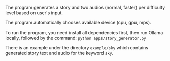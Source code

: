 The program generates a story and two audios (normal, faster) per difficulty level based on user's input.

The program automatically chooses available device (cpu, gpu, mps).

To run the program, you need install all dependencies first, then run Ollama locally, followed by the command:
`python apps/story_generator.py`

There is an example under the directory `example/sky` which contains generated story text and audio for the keyword `sky`.
